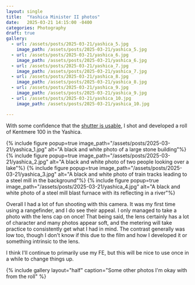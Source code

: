 ```yaml
---
layout: single
title:  "Yashica Minister II photos"
date:   2025-03-21 14:15:00 -0400
categories: Photography
draft: true
gallery:
  - url: /assets/posts/2025-03-21/yashica_5.jpg
    image_path: /assets/posts/2025-03-21/yashica_5.jpg
  - url: /assets/posts/2025-03-21/yashica_6.jpg
    image_path: /assets/posts/2025-03-21/yashica_6.jpg
  - url: /assets/posts/2025-03-21/yashica_7.jpg
    image_path: /assets/posts/2025-03-21/yashica_7.jpg
  - url: /assets/posts/2025-03-21/yashica_8.jpg
    image_path: /assets/posts/2025-03-21/yashica_8.jpg
  - url: /assets/posts/2025-03-21/yashica_9.jpg
    image_path: /assets/posts/2025-03-21/yashica_9.jpg
  - url: /assets/posts/2025-03-21/yashica_10.jpg
    image_path: /assets/posts/2025-03-21/yashica_10.jpg

---
```


With some confidence that the [shutter is usable](photography/Yashica_MinisterII_Shutter/), I shot and developed a roll of Kentmere 100 in the Yashica.   

{% include figure popup=true image_path="/assets/posts/2025-03-21/yashica_1.jpg" alt="A black and white photo of a large stone building"%}
{% include figure popup=true image_path="/assets/posts/2025-03-21/yashica_2.jpg" alt="A black and white photo of two people looking over a lake"%}
{% include figure popup=true image_path="/assets/posts/2025-03-21/yashica_3.jpg" alt="A black and white photo of train tracks leading to a steel mill in the background"%}
{% include figure popup=true image_path="/assets/posts/2025-03-21/yashica_4.jpg" alt="A black and white photo of a steel mill blast furnace with its reflecting in a river"%}

Overall I had a lot of fun shooting with this camera.  It was my first time using a rangefinder, and I do see their appeal.  I only managed to take a photo with the lens cap on once!  That being said, the lens certainly has a lot of character and many photos appear soft, and the metering will take practice to consistently get what I had in mind.  The contrast generally was low too, though I don't know if this due to the film and how I developed it or something intrinsic to the lens.

I think I'll continue to primarily use my FE, but this will be nice to use once in a while to change things up.

{% include gallery layout="half" caption="Some other photos I'm okay with from the roll" %}